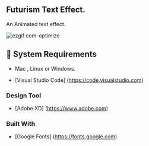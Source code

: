 ## Futurism Text Effect.

An Animated text effect.

![ezgif com-optimize](https://user-images.githubusercontent.com/45048950/79985678-8e676100-84dd-11ea-8303-8fca7f68f482.gif)

## 🧰 System Requirements

* Mac , Linux or Windows.

* [Visual Studio Code] (https://code.visualstudio.com)

### Design Tool

* [Adobe XD] (https://www.adobe.com)

### Built With

* [Google Fonts] (https://fonts.google.com)


